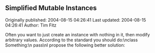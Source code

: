 ## Simplified Mutable Instances

Originally published: 2004-08-15 04:26:41
Last updated: 2004-08-15 04:26:41
Author: Tim Fitz

Often you want to just create an instance with nothing in it, then modify arbitrary values. According to the standard you should do:\nclass Something:\n  pass\nI propose the following better solution:
